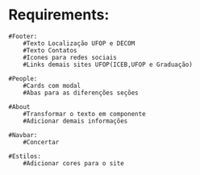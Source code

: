 # Requirements:

    #Footer:
        #Texto Localização UFOP e DECOM
        #Texto Contatos
        #Icones para redes sociais
        #Links demais sites UFOP(ICEB,UFOP e Graduação)
    
    #People:
        #Cards com modal
        #Abas para as diferenções seções
    
    #About
        #Transformar o texto em componente
        #Adicionar demais informações
    
    #Navbar:
        #Concertar
    
    #Estilos:
        #Adicionar cores para o site
